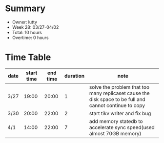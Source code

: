 # Summary

* Owner: lutty
* Week 28: 03/27-04/02
* Total: 10 hours
* Overtime: 0 hours

# Time Table

| date | start time | end time | duration | note                                                                                                   |
|------|------------|----------|----------|--------------------------------------------------------------------------------------------------------|
| 3/27 | 19:00      | 20:00    | 1        | solve the problem that too many replicaset cause the disk space to be full and cannot continue to copy |
| 3/30 | 20:00      | 22:00    | 2        | start tikv writer and fix bug                                                                          |
| 4/1  | 14:00      | 22:00    | 7        | add memory statedb to accelerate sync speed(used almost 70GB memory)                                   |
